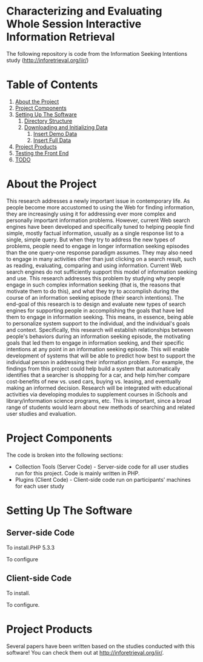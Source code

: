 # Characterizing and Evaluating Whole Session Interactive Information Retrieval
The following repository is code from the Information Seeking Intentions study (http://inforetrieval.org/iir/)

# Table of Contents
1. [About the Project](#about-the-project)
2. [Project Components](#project-components)
3. [Setting Up The Software](#setting-up-the-software)
	1. [Directory Structure](#toc_5)
	2. [Downloading and Initializing Data](#toc_6)
		1. [Insert Demo Data](#toc_7)
		2. [Insert Full Data](#toc_8)
3. [Project Products](#project-products)
4. [Testing the Front End](#toc_10)
5. [TODO](#toc_11)

# About the Project
This research addresses a newly important issue in contemporary life. As people become more accustomed to using the Web for finding information, they are increasingly using it for addressing ever more complex and personally important information problems. However, current Web search engines have been developed and specifically tuned to helping people find simple, mostly factual information, usually as a single response list to a single, simple query. But when they try to address the new types of problems, people need to engage in longer information seeking episodes than the one query-one response paradigm assumes. They may also need to engage in many activities other than just clicking on a search result, such as reading, evaluating, comparing and using information. Current Web search engines do not sufficiently support this model of information seeking and use. This research addresses this problem by studying why people engage in such complex information seeking (that is, the reasons that motivate them to do this), and what they try to accomplish during the course of an information seeking episode (their search intentions). The end-goal of this research is to design and evaluate new types of search engines for supporting people in accomplishing the goals that have led them to engage in information seeking. This means, in essence, being able to personalize system support to the individual, and the individual's goals and context. Specifically, this research will establish relationships between people's behaviors during an information seeking episode, the motivating goals that led them to engage in information seeking, and their specific intentions at any point in an information seeking episode. This will enable development of systems that will be able to predict how best to support the individual person in addressing their information problem. For example, the findings from this project could help build a system that automatically identifies that a searcher is shopping for a car, and help him/her compare cost-benefits of new vs. used cars, buying vs. leasing, and eventually making an informed decision. Research will be integrated with educational activities via developing modules to supplement courses in iSchools and library/information science programs, etc. This is important, since a broad range of students would learn about new methods of searching and related user studies and evaluation.

# Project Components

The code is broken into the following sections:
* Collection Tools (Server Code) - Server-side code for all user studies run for this project.  Code is mainly written in PHP.
* Plugins (Client Code) - Client-side code run on participants' machines for each user study

# Setting Up The Software
## Server-side Code
To install.PHP 5.3.3

To configure
## Client-side Code
To install.

To configure.

# Project Products

Several papers have been written based on the studies conducted with this software! You can check them out at http://inforetrieval.org/iir/.
